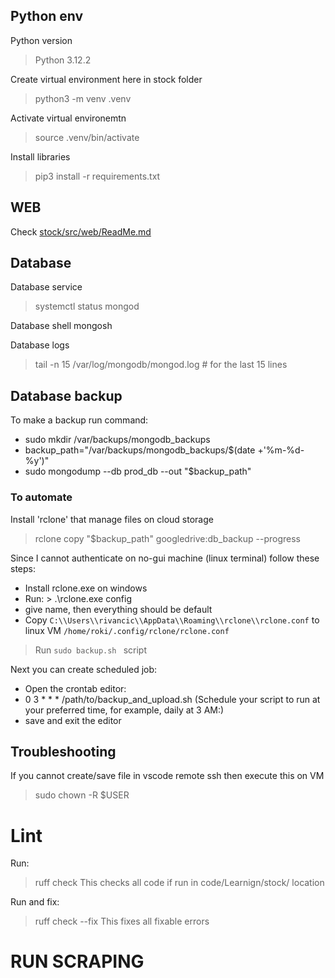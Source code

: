 ## Python env

Python version
> Python 3.12.2

Create virtual environment here in stock folder
> python3 -m venv .venv

Activate virtual environemtn
> source .venv/bin/activate

Install libraries
> pip3 install -r requirements.txt

## WEB 

Check [stock/src/web/ReadMe.md](this)

## Database

Database service
> systemctl status mongod

Database shell
mongosh
> 

Database logs
> tail -n 15 /var/log/mongodb/mongod.log # for the last 15 lines

## Database backup

To make a backup run command:
* sudo mkdir /var/backups/mongodb_backups
* backup_path="/var/backups/mongodb_backups/$(date +'%m-%d-%y')"
* sudo mongodump --db prod_db --out "$backup_path"

### To automate 

Install 'rclone' that manage files on cloud storage
> rclone copy "$backup_path" googledrive:db_backup --progress

Since I cannot authenticate on no-gui machine (linux terminal) follow these steps:

* Install rclone.exe on windows
* Run: > .\rclone.exe config
* give name, then everything should be default
* Copy `C:\\Users\\rivancic\\AppData\\Roaming\\rclone\\rclone.conf` to linux VM `/home/roki/.config/rclone/rclone.conf`

> Run `sudo backup.sh ` script

Next you can create scheduled job:

* Open the crontab editor:
* 0 3 * * * /path/to/backup_and_upload.sh (Schedule your script to run at your preferred time, for example, daily at 3 AM:)
* save and exit the editor

## Troubleshooting

If you cannot create/save file in vscode remote ssh then execute this on VM
> sudo chown -R $USER <folderPath>

# Lint

Run:
> ruff check 
This checks all code if run in code/Learnign/stock/ location

Run and fix:
> ruff check --fix
This fixes all fixable errors

# RUN SCRAPING

